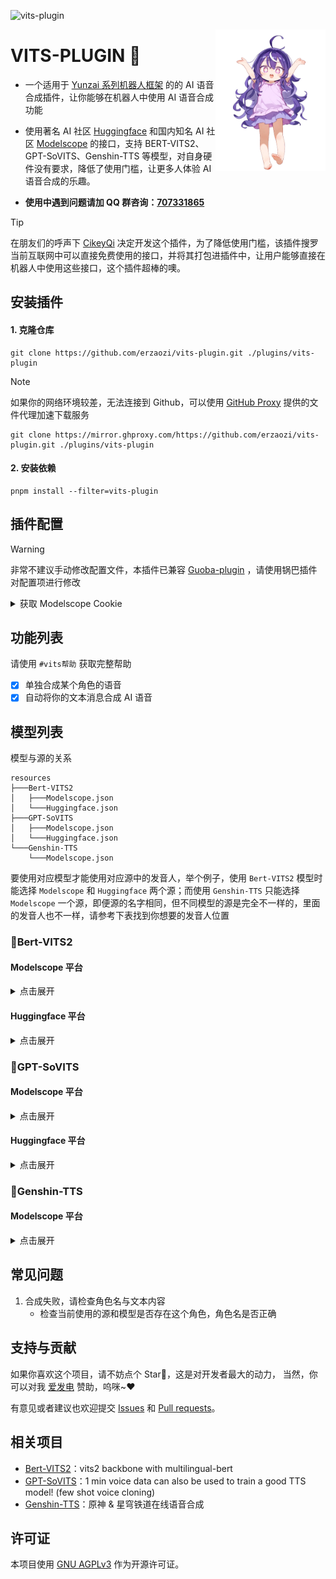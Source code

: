![vits-plugin](https://socialify.git.ci/erzaozi/vits-plugin/image?description=1&font=Raleway&forks=1&issues=1&language=1&name=1&owner=1&pattern=Circuit%20Board&pulls=1&stargazers=1&theme=Auto)

<img decoding="async" align=right src="resources/readme/girl.png" width="35%">

# VITS-PLUGIN 🍇

- 一个适用于 [Yunzai 系列机器人框架](https://github.com/yhArcadia/Yunzai-Bot-plugins-index) 的的 AI 语音合成插件，让你能够在机器人中使用 AI 语音合成功能

- 使用著名 AI 社区 [Huggingface](https://huggingface.co/) 和国内知名 AI 社区 [Modelscope](https://www.modelscope.cn/) 的接口，支持 BERT-VITS2、GPT-SoVITS、Genshin-TTS 等模型，对自身硬件没有要求，降低了使用门槛，让更多人体验 AI 语音合成的乐趣。

- **使用中遇到问题请加 QQ 群咨询：[707331865](https://qm.qq.com/q/TXTIS9KhO2)**

> [!TIP]
> 在朋友们的呼声下 [CikeyQi](https://github.com/CikeyQi) 决定开发这个插件，为了降低使用门槛，该插件搜罗当前互联网中可以直接免费使用的接口，并将其打包进插件中，让用户能够直接在机器人中使用这些接口，这个插件超棒的噢。

## 安装插件

#### 1. 克隆仓库

```
git clone https://github.com/erzaozi/vits-plugin.git ./plugins/vits-plugin
```

> [!NOTE]
> 如果你的网络环境较差，无法连接到 Github，可以使用 [GitHub Proxy](https://mirror.ghproxy.com/) 提供的文件代理加速下载服务
>
> ```
> git clone https://mirror.ghproxy.com/https://github.com/erzaozi/vits-plugin.git ./plugins/vits-plugin
> ```

#### 2. 安装依赖

```
pnpm install --filter=vits-plugin
```

## 插件配置

> [!WARNING]
> 非常不建议手动修改配置文件，本插件已兼容 [Guoba-plugin](https://github.com/guoba-yunzai/guoba-plugin) ，请使用锅巴插件对配置项进行修改

<details> <summary>获取 Modelscope Cookie</summary>

1. 打开 [随便一个需要登录才能使用的空间](https://www.modelscope.cn/studios/xzjosh/DZ-Bert-VITS2-2.3/summary) 并登录，`Ctrl + Shift + I` 打开开发者工具 ，点击 `网络`
2. 等待出现 `status` 请求，点击该请求，复制 `Cookie` 字段即可（注意复制完整）

![cookie](https://github.com/erzaozi/vits-plugin/assets/61369914/1501ff49-b6d4-4434-b449-13fa44d23b38)

</details>

## 功能列表

请使用 `#vits帮助` 获取完整帮助

- [x] 单独合成某个角色的语音
- [x] 自动将你的文本消息合成 AI 语音

## 模型列表

模型与源的关系

```
resources
├───Bert-VITS2
│   ├───Modelscope.json
│   └───Huggingface.json
├───GPT-SoVITS
│   ├───Modelscope.json
│   └───Huggingface.json
└───Genshin-TTS
    └───Modelscope.json
```

要使用对应模型才能使用对应源中的发音人，举个例子，使用 `Bert-VITS2` 模型时能选择 `Modelscope` 和 `Huggingface` 两个源；而使用 `Genshin-TTS` 只能选择 `Modelscope` 一个源，即便源的名字相同，但不同模型的源是完全不一样的，里面的发音人也不一样，请参考下表找到你想要的发音人位置

### 🍉Bert-VITS2

#### Modelscope 平台

<details><summary>点击展开</summary>

|                                         模型名称                                         |                                           模型名称                                           |                                           模型名称                                            |                                            模型名称                                             |
| :--------------------------------------------------------------------------------------: | :------------------------------------------------------------------------------------------: | :-------------------------------------------------------------------------------------------: | :---------------------------------------------------------------------------------------------: |
|     [AI 陈泽（中日英）](https://www.modelscope.cn/studios/xzjosh/Ze-Bert-VITS2-2.3)      | [AI 星瞳（坏女人）（中日英）](https://www.modelscope.cn/studios/xzjosh/badXT-Bert-VITS2-2.3) |    [AI 梅西 2.0（中日英）](https://www.modelscope.cn/studios/xzjosh/Messi-Bert-VITS2-2.3)     |     [AI 珈乐 2.0（中日英）](https://www.modelscope.cn/studios/xzjosh/Carol-Bert-VITS2-2.3)      |
|  [AI 乃琳 2.0（中日英）](https://www.modelscope.cn/studios/xzjosh/Queen-Bert-VITS2-2.3)  |   [AI 七海 2.0（中日英）](https://www.modelscope.cn/studios/xzjosh/Nana7mi-Bert-VITS2-2.3)   | [AI 塔菲 2.0 重制版（中日英）](https://www.modelscope.cn/studios/xzjosh/Taffy-Bert-VITS2-2.3) | [AI 东雪莲 2.0 重制版（中日英）](https://www.modelscope.cn/studios/xzjosh/Azuma-Bert-VITS2-2.3) |
| [AI 奶绿 2.0（中日英）](https://www.modelscope.cn/studios/xzjosh/LAPLACE-Bert-VITS2-2.3) |    [AI 尼奈 2.0（中日英）](https://www.modelscope.cn/studios/xzjosh/nine-Bert-VITS2-2.3)     |     [AI 科比 2.0（中日英）](https://www.modelscope.cn/studios/xzjosh/Kobe-Bert-VITS2-2.3)     |     [AI 嘉然 2.0（中日英）](https://www.modelscope.cn/studios/xzjosh/Diana-Bert-VITS2-2.3)      |
|   [AI 丁真 2.0（中日英）](https://www.modelscope.cn/studios/xzjosh/DZ-Bert-VITS2-2.3)    |  [AI 丁真 2.0（备用 1）](https://www.modelscope.cn/studios/xzjosh/dingzhen-Bert-VITS2-2.3)   |    [AI 丁真 2.0（备用 2）](https://www.modelscope.cn/studios/xzjosh/DZhen-Bert-VITS2-2.3)     |      [AI 炫神 2.0（中日英）](https://www.modelscope.cn/studios/xzjosh/Xuan-Bert-VITS2-2.3)      |
|  [AI 电棍 2.0（中日英）](https://www.modelscope.cn/studios/xzjosh/otto-Bert-VITS2-2.3)   |    [AI 阿梓 2.0（中日英）](https://www.modelscope.cn/studios/xzjosh/Azusa-Bert-VITS2-2.3)    |   [AI 东雪莲 2.0（中日英）](https://www.modelscope.cn/studios/xzjosh/Azuma-Bert-VITS2.0.2)    |     [AI 塔菲 2.0（中日英）](https://www.modelscope.cn/studios/xzjosh/Taffy-Bert-VITS2.0.2)      |
|    [AI 星瞳 2.0（中日英）](https://www.modelscope.cn/studios/xzjosh/2568-Bert-VITS2)     |      [AI 孙笑川 2.0（中日英）](https://www.modelscope.cn/studios/xzjosh/SXC-Bert-VITS2)      |             [AI 塔菲](https://www.modelscope.cn/studios/xzjosh/Taffy-Bert-VITS2)              |           [AI 小菲](https://www.modelscope.cn/studios/xzjosh/LittleTaffy-Bert-VITS2)            |
|          [AI 东雪莲](https://www.modelscope.cn/studios/xzjosh/Azuma-Bert-VITS2)          |            [AI 奶绿](https://www.modelscope.cn/studios/xzjosh/LAPLACE-Bert-VITS2)            |             [AI 尼奈](https://www.modelscope.cn/studios/xzjosh/nine1-Bert-VITS2)              |              [AI 珈乐](https://www.modelscope.cn/studios/xzjosh/Carol-Bert-VITS2)               |
|           [AI 电棍](https://www.modelscope.cn/studios/xzjosh/otto-Bert-VITS2)            |            [AI 七海](https://www.modelscope.cn/studios/xzjosh/Nana7mi-Bert-VITS2)            |             [AI 阿梓](https://www.modelscope.cn/studios/xzjosh/Azusa-Bert-VITS2)              |             [AI 星瞳](https://www.modelscope.cn/studios/xzjosh/XingTong-Bert-VITS2)             |
|            [AI 向晚](https://www.modelscope.cn/studios/xzjosh/Ava-Bert-VITS2)            |             [AI 嘉然](https://www.modelscope.cn/studios/xzjosh/Diana-Bert-VITS2)             |             [AI 剑魔](https://www.modelscope.cn/studios/xzjosh/Aatrox-Bert-VITS2)             |              [AI 乃琳](https://www.modelscope.cn/studios/xzjosh/Eileen-Bert-VITS2)              |
|           [AI 贝拉](https://www.modelscope.cn/studios/xzjosh/Bella-Bert-VITS2)           |            [AI 扇宝](https://www.modelscope.cn/studios/xzjosh/ShanBao-Bert-VITS2)            |             [AI 恬豆](https://www.modelscope.cn/studios/xzjosh/Bekki-Bert-VITS2)              |              [AI 黑桃影](https://www.modelscope.cn/studios/xzjosh/Echo-Bert-VITS2)              |
|          [AI 卖卖](https://www.modelscope.cn/studios/xzjosh/maimai-Bert-VITS2)           |             [AI 鹿鸣](https://www.modelscope.cn/studios/xzjosh/Lumi-Bert-VITS2)              |            [AI 文静](https://www.modelscope.cn/studios/xzjosh/Wenjing-Bert-VITS2)             |                                                                                                 |

</details>

#### Huggingface 平台

<details><summary>点击展开</summary>

|                                         模型名称                                         |                                         模型名称                                          |                                          模型名称                                           |                                       模型名称                                       |
| :--------------------------------------------------------------------------------------: | :---------------------------------------------------------------------------------------: | :-----------------------------------------------------------------------------------------: | :----------------------------------------------------------------------------------: |
| [AI 星瞳（坏女人）（中日英）](https://huggingface.co/spaces/XzJosh/badXT-Bert-VITS2-2.3) |    [AI 梅西 2.0（中日英）](https://huggingface.co/spaces/XzJosh/Messi-Bert-VITS2-2.3)     |     [AI 珈乐 2.0（中日英）](https://huggingface.co/spaces/XzJosh/Carol-Bert-VITS2-2.3)      |  [AI 乃琳 2.0（中日英）](https://huggingface.co/spaces/XzJosh/Queen-Bert-VITS2-2.3)  |
|   [AI 七海 2.0（中日英）](https://huggingface.co/spaces/XzJosh/Nana7mi-Bert-VITS2-2.3)   | [AI 塔菲 2.0 重制版（中日英）](https://huggingface.co/spaces/XzJosh/Taffy-Bert-VITS2-2.3) | [AI 东雪莲 2.0 重制版（中日英）](https://huggingface.co/spaces/XzJosh/Azuma-Bert-VITS2-2.3) | [AI 奶绿 2.0（中日英）](https://huggingface.co/spaces/XzJosh/LAPLACE-Bert-VITS2-2.3) |
|    [AI 尼奈 2.0（中日英）](https://huggingface.co/spaces/XzJosh/nine-Bert-VITS2-2.3)     |     [AI 科比 2.0（中日英）](https://huggingface.co/spaces/XzJosh/Kobe-Bert-VITS2-2.3)     |     [AI 嘉然 2.0（中日英）](https://huggingface.co/spaces/XzJosh/Diana-Bert-VITS2-2.3)      |   [AI 丁真 2.0（中日英）](https://huggingface.co/spaces/XzJosh/DZ-Bert-VITS2-2.3)    |
|    [AI 炫神 2.0（中日英）](https://huggingface.co/spaces/XzJosh/Xuan-Bert-VITS2-2.3)     |     [AI 电棍 2.0（中日英）](https://huggingface.co/spaces/XzJosh/otto-Bert-VITS2-2.3)     |     [AI 阿梓 2.0（中日英）](https://huggingface.co/spaces/XzJosh/Azusa-Bert-VITS2-2.3)      | [AI 东雪莲 2.0（中日英）](https://huggingface.co/spaces/XzJosh/Azuma-Bert-VITS2.0.2) |
|    [AI 塔菲 2.0（中日英）](https://huggingface.co/spaces/XzJosh/Taffy-Bert-VITS2.0.2)    |       [AI 星瞳 2.0（中日英）](https://huggingface.co/spaces/XzJosh/2568-Bert-VITS2)       |       [AI 孙笑川 2.0（中日英）](https://huggingface.co/spaces/XzJosh/Sun-Bert-VITS2)        |           [AI 塔菲](https://huggingface.co/spaces/XzJosh/Taffy-Bert-VITS2)           |
|          [AI 小菲](https://huggingface.co/spaces/XzJosh/LittleTaffy-Bert-VITS2)          |            [AI 东雪莲](https://huggingface.co/spaces/XzJosh/Azuma-Bert-VITS2)             |             [AI 奶绿](https://huggingface.co/spaces/XzJosh/LAPLACE-Bert-VITS2)              |           [AI 尼奈](https://huggingface.co/spaces/XzJosh/nine1-Bert-VITS2)           |
|             [AI 珈乐](https://huggingface.co/spaces/XzJosh/Carol-Bert-VITS2)             |              [AI 电棍](https://huggingface.co/spaces/XzJosh/otto-Bert-VITS2)              |             [AI 七海](https://huggingface.co/spaces/XzJosh/Nana7mi-Bert-VITS2)              |           [AI 阿梓](https://huggingface.co/spaces/XzJosh/Azusa-Bert-VITS2)           |
|           [AI 星瞳](https://huggingface.co/spaces/XzJosh/XingTong-Bert-VITS2)            |              [AI 向晚](https://huggingface.co/spaces/XzJosh/Ava-Bert-VITS2)               |              [AI 嘉然](https://huggingface.co/spaces/XzJosh/Diana-Bert-VITS2)               |          [AI 剑魔](https://huggingface.co/spaces/XzJosh/Aatrox-Bert-VITS2)           |
|            [AI 乃琳](https://huggingface.co/spaces/XzJosh/Eileen-Bert-VITS2)             |             [AI 贝拉](https://huggingface.co/spaces/XzJosh/Bella-Bert-VITS2)              |             [AI 扇宝](https://huggingface.co/spaces/XzJosh/ShanBao-Bert-VITS2)              |           [AI 恬豆](https://huggingface.co/spaces/XzJosh/Bekki-Bert-VITS2)           |
|            [AI 黑桃影](https://huggingface.co/spaces/XzJosh/Echo-Bert-VITS2)             |             [AI 卖卖](https://huggingface.co/spaces/XzJosh/maimai-Bert-VITS2)             |               [AI 鹿鸣](https://huggingface.co/spaces/XzJosh/Lumi-Bert-VITS2)               |          [AI 文静](https://huggingface.co/spaces/XzJosh/Wenjing-Bert-VITS2)          |

</details>

### 🍊GPT-SoVITS

#### Modelscope 平台

<details><summary>点击展开</summary>

|                               模型名称                                |                                   模型名称                                    |                                模型名称                                 |                                    模型名称                                    |
| :-------------------------------------------------------------------: | :---------------------------------------------------------------------------: | :---------------------------------------------------------------------: | :----------------------------------------------------------------------------: |
| [AI 张顺飞](https://www.modelscope.cn/studios/xzjosh/Shun-GPT-SoVITS) |     [AI 蔡徐坤](https://www.modelscope.cn/studios/xzjosh/Kun-GPT-SoVITS)      |   [AI 米诺](https://www.modelscope.cn/studios/xzjosh/Mino-GPT-SoVITS)   |       [AI 陈泽](https://www.modelscope.cn/studios/xzjosh/Ze-GPT-SoVITS)        |
|  [AI 电棍](https://www.modelscope.cn/studios/xzjosh/otto-GPT-SoVITS)  |      [AI 炫神](https://www.modelscope.cn/studios/xzjosh/Xuan-GPT-SoVITS)      |  [AI 山泥若](https://www.modelscope.cn/studios/xzjosh/Ruo-GPT-SoVITS)   |    [AI 丁真](https://www.modelscope.cn/studios/xzjosh/dingzhen-GPT-SoVITS)     |
| [AI 孙笑川](https://www.modelscope.cn/studios/xzjosh/sun-GPT-SoVITS)  |    [AI 东雪莲](https://www.modelscope.cn/studios/xzjosh/Azuma-GPT-SoVITS)     |  [AI 塔菲](https://www.modelscope.cn/studios/xzjosh/Taffy-GPT-SoVITS)   |     [AI 奶绿](https://www.modelscope.cn/studios/xzjosh/LAPLACE-GPT-SoVITS)     |
| [AI 阿梓](https://www.modelscope.cn/studios/xzjosh/Azusa-GPT-SoVITS)  |    [AI 七海](https://www.modelscope.cn/studios/xzjosh/Nana7mi-GPT-SoVITS)     | [AI 星瞳](https://www.modelscope.cn/studios/xzjosh/XingTong-GPT-SoVITS) | [AI 星瞳（坏女人）](https://www.modelscope.cn/studios/xzjosh/badXT-GPT-SoVITS) |
|   [AI 扇宝](https://www.modelscope.cn/studios/xzjosh/SB-GPT-SoVITS)   | [AI 扇宝（卖卖）](https://www.modelscope.cn/studios/xzjosh/maimai-GPT-SoVITS) |   [AI 尼奈](https://www.modelscope.cn/studios/xzjosh/nine-GPT-SoVITS)   |      [AI 恬豆](https://www.modelscope.cn/studios/xzjosh/Bekki-GPT-SoVITS)      |
|  [AI 向晚](https://www.modelscope.cn/studios/xzjosh/Ava-GPT-SoVITS)   |     [AI 贝拉](https://www.modelscope.cn/studios/xzjosh/Bella-GPT-SoVITS)      |  [AI 珈乐](https://www.modelscope.cn/studios/xzjosh/Carol-GPT-SoVITS)   |      [AI 嘉然](https://www.modelscope.cn/studios/xzjosh/Diana-GPT-SoVITS)      |
| [AI 乃琳](https://www.modelscope.cn/studios/xzjosh/Eileen-GPT-SoVITS) |                                                                               |                                                                         |                                                                                |

</details>

#### Huggingface 平台

<details><summary>点击展开</summary>

|                             模型名称                              |                                 模型名称                                  |                                  模型名称                                  |                              模型名称                               |
| :---------------------------------------------------------------: | :-----------------------------------------------------------------------: | :------------------------------------------------------------------------: | :-----------------------------------------------------------------: |
|  [AI 电棍](https://huggingface.co/spaces/XzJosh/otto-GPT-SoVITS)  |      [AI 炫神](https://huggingface.co/spaces/XzJosh/Xuan-GPT-SoVITS)      |      [AI 山泥若](https://huggingface.co/spaces/XzJosh/Ruo-GPT-SoVITS)      | [AI 丁真](https://huggingface.co/spaces/XzJosh/dingzhen-GPT-SoVITS) |
| [AI 孙笑川](https://huggingface.co/spaces/XzJosh/sun-GPT-SoVITS)  |    [AI 东雪莲](https://huggingface.co/spaces/XzJosh/Azuma-GPT-SoVITS)     |      [AI 塔菲](https://huggingface.co/spaces/XzJosh/Taffy-GPT-SoVITS)      | [AI 奶绿](https://huggingface.co/spaces/XzJosh/LAPLACE-GPT-SoVITS)  |
| [AI 阿梓](https://huggingface.co/spaces/XzJosh/Azusa-GPT-SoVITS)  |    [AI 七海](https://huggingface.co/spaces/XzJosh/Nana7mi-GPT-SoVITS)     | [AI 星瞳（坏女人）](https://huggingface.co/spaces/XzJosh/badXT-GPT-SoVITS) | [AI 坏女人](https://huggingface.co/spaces/XzJosh/badXT-GPT-SoVITS)  |
|   [AI 扇宝](https://huggingface.co/spaces/XzJosh/SB-GPT-SoVITS)   | [AI 扇宝（卖卖）](https://huggingface.co/spaces/XzJosh/maimai-GPT-SoVITS) |      [AI 尼奈](https://huggingface.co/spaces/XzJosh/nine-GPT-SoVITS)       |  [AI 恬豆](https://huggingface.co/spaces/XzJosh/Bekki-GPT-SoVITS)   |
|  [AI 向晚](https://huggingface.co/spaces/XzJosh/Ava-GPT-SoVITS)   |     [AI 贝拉](https://huggingface.co/spaces/XzJosh/Bella-GPT-SoVITS)      |      [AI 珈乐](https://huggingface.co/spaces/XzJosh/Carol-GPT-SoVITS)      |  [AI 嘉然](https://huggingface.co/spaces/XzJosh/Diana-GPT-SoVITS)   |
| [AI 乃琳](https://huggingface.co/spaces/XzJosh/Eileen-GPT-SoVITS) |                                                                           |                                                                            |                                                                     |

</details>

### 🥕Genshin-TTS

#### Modelscope 平台

<details><summary>点击展开</summary>

|          模型名称          |      模型名称       |         模型名称         |        模型名称         |
| :------------------------: | :-----------------: | :----------------------: | :---------------------: |
|          广大\_ZH          |      秋泉红叶       |    塔杰·拉德卡尼\_ZH     |      伽吠毗陀\_ZH       |
|          白露\_ZH          |      驭空\_ZH       |        绿芙蓉\_ZH        |        阿往\_ZH         |
|        室笠朱音(茜)        |    维多利亚\_ZH     |         妮露\_ZH         |       朝比奈菲娜        |
|       谢赫祖拜尔\_ZH       |      锭前纱织       |         博士\_ZH         |       迈勒斯\_ZH        |
|           空\_ZH           |     忧（泳装）      |         尾刃康娜         |        阿晃\_ZH         |
|         轰大叔\_ZH         |  理水叠山真君\_ZH   |         飞鸟马时         |       侍从丙\_ZH        |
|          狐坂若藻          |    严苛评委\_ZH     |       瓦乐瑞娜\_ZH       |       拉伊德\_ZH        |
|          圣园未花          | 卡卡瓦夏的姐姐\_ZH  |          乙花堇          |      花角玉将\_ZH       |
|          停云\_ZH          |      夜兰\_ZH       |         流萤\_ZH         |        槌永日和         |
|          珊瑚\_ZH          |      才羽桃井       |         食蜂操祈         |      玛格丽特\_ZH       |
|          朝颜花江          |    佐西摩斯\_ZH     |          悦\_ZH          |     消沉的患者\_ZH      |
|          莎拉\_ZH          |   造物翻译官\_ZH    |         大毫\_ZH         |        角楯花凛         |
|          鳄渊明里          |    和香（温泉）     |        玛塞勒\_ZH        |        雅各\_ZH         |
|         杜吉耶\_ZH         |     艾米绮\_ZH      |        海芭夏\_ZH        |        松浦\_ZH         |
|         埃洛伊\_ZH         |    螺丝咕姆\_ZH     |         拉齐\_ZH         |       鬼方佳代子        |
|          巫女\_ZH          |      连烟\_ZH       |         奥兹\_ZH         |      德沃沙克\_ZH       |
|          札齐\_ZH          |      浣溪\_ZH       |         捕快\_ZH         |        胡尚\_ZH         |
|          手岛\_ZH          |      烟绯\_ZH       |      鹿野院平藏\_ZH      |       科拉莉\_ZH        |
|          丹花伊吹          |     加福尔\_ZH      |     星际和平播报\_ZH     |       杰洛尼\_ZH        |
|         金忽律\_ZH         |     洛伦佐\_ZH      |         警长\_ZH         |      伊织（泳装）       |
|         旅行者\_ZH         |      多莉\_ZH       |         乌维\_ZH         |        闲云\_ZH         |
|          嘉义\_ZH          |     希露瓦\_ZH      |       巨大谜钟\_ZH       |        间宵时雨         |
|         齐米亚\_ZH         |      薇尔\_ZH       |       深渊法师\_ZH       |        风仓萌绘         |
|          狮子堂泉          |   歌原（应援团）    |        斯嘉莉\_ZH        |        美甘尼禄         |
|           琴\_ZH           |    日奈（泳装）     |        阿贝多\_ZH        |        迈蒙\_ZH         |
|        埃斯蒙德\_ZH        |       古关忧        |        维尔德\_ZH        |      蒂玛乌斯\_ZH       |
|         克拉拉\_ZH         |      高善\_ZH       |       荒泷一斗\_ZH       |       维卡斯\_ZH        |
|          净砚\_ZH          |   菲尔戈黛特\_ZH    |           莫弈           |     温和的声音\_ZH      |
|          朱城瑠美          |      不破莲华       |         村田\_ZH         |        泽田\_ZH         |
|         希格雯\_ZH         |     伊迪娅\_ZH      |        独孤朔\_ZH        |        沙寅\_ZH         |
|         欧菲妮\_ZH         |      迪肯\_ZH       |         托帕\_ZH         |       费索勒\_ZH        |
|          希儿\_ZH          |      赤司纯子       |        毗伽尔\_ZH        |       钟表匠\_ZH        |
|          桐生桔梗          |      安柏\_ZH       |        流浪者\_ZH        |        甘雨\_ZH         |
|         田铁嘴\_ZH         |   黑泽京之介\_ZH    |         岩明\_ZH         |        北斗\_ZH         |
|           葵\_ZH           |  暮夜剧团团长\_ZH   |         小川\_ZH         |      神里绫人\_ZH       |
|         葛瑞丝\_ZH         |    枫香（正月）     |        塔里克\_ZH        |    剑阵中的声音\_ZH     |
|          久田泉奈          |     艾洛迪\_ZH      |      贝雅特丽奇\_ZH      |        康纳\_ZH         |
|         圆堂志美子         |    真白（泳装）     |         千织\_ZH         |        重云\_ZH         |
|          凝光\_ZH          |   年幼的孩子\_ZH    |       美游（泳装）       |        天雨亚子         |
|         阿洛瓦\_ZH         |      伊庭\_ZH       |         托克\_ZH         |        萨姆\_ZH         |
|          花冈柚子          |    稻城萤美\_ZH     |         侯章\_ZH         |       天童爱丽丝        |
|         阿佩普\_ZH         |    九条裟罗\_ZH     |        阿尼斯\_ZH        |        歌蒂\_ZH         |
|         斯薇塔\_ZH         |      七七\_ZH       |         托马\_ZH         |        淮安\_ZH         |
|          戒野美咲          |      邓恩\_ZH       |         浮烟\_ZH         |       里卡尔\_ZH        |
|        九条镰治\_ZH        |     罗伊斯\_ZH      |       白子（泳装）       |      木南杏奈\_ZH       |
|         艾迪恩\_ZH         |   莲见（体操服）    |     药王秘传魁首\_ZH     |       连河切里诺        |
|           才羽绿           |    芙卡洛斯\_ZH     |         景元\_ZH         |        幻胧\_ZH         |
|           佐城巴           |      黑见芹香       |         叶德\_ZH         |        翡翠\_ZH         |
|        冥火大公\_ZH        |      老戴\_ZH       |         爱清枫香         |     佳代子（正月）      |
|        寒腿叔叔\_ZH        |      天叔\_ZH       |        塞德娜\_ZH        |        耕一\_ZH         |
|          银狼\_ZH          |      魔女 N_ZH      |        小仓澪\_ZH        |       科林斯\_ZH        |
|          姬木梅露          |      古田\_ZH       |         商人\_ZH         |      回声海螺\_ZH       |
|         奥泰巴\_ZH         |       魈\_ZH        |       长门幸子\_ZH       |      天目十五\_ZH       |
|           柚岛夏           |       猫塚响        |        加拉赫\_ZH        |        伊落玛丽         |
|         维利特\_ZH         |      查宝\_ZH       |        卡莉露\_ZH        |       萨齐因\_ZH        |
| 拉格沃克•夏尔•米哈伊尔\_ZH |     纳比尔\_ZH      |      一心传名刀\_ZH      |       阿娜耶\_ZH        |
|          伊草遥香          |     维格尔\_ZH      |          扇喜葵          |      柚子（女仆）       |
|          凯亚\_ZH          |     娜塔莎\_ZH      |        梓（泳装）        |        莺儿\_ZH         |
|          阿圆\_ZH          |    莫塞伊思\_ZH     |        西尔弗\_ZH        |      瑞安维尔\_ZH       |
|         凯西娅\_ZH         |     老芬奇\_ZH      |         白术\_ZH         |       卡莉娜\_ZH        |
|          宁禄\_ZH          |     波提欧\_ZH      |         洛恩\_ZH         |        鬼怒川霞         |
|          小涂真纪          |      枣伊吕波       |         早濑优香         |     刻薄的小孩\_ZH      |
|        八重神子\_ZH        |    伊德里西\_ZH     |        福尔茨\_ZH        |       帕维耶\_ZH        |
|        静子（泳装）        |      艾文\_ZH       |         玲可\_ZH         |      石头老板\_ZH       |
|         莱斯格\_ZH         |     菲谢尔\_ZH      |         元太\_ZH         |      克列门特\_ZH       |
|          仲正一花          |       桐藤渚        |       泉奈（泳装）       |        云堇\_ZH         |
|          小贩\_ZH          | 拍卖会工作人员\_ZH  |       今谷香里\_ZH       |        女声\_ZH         |
|        芹香（正月）        |     乔瓦尼\_ZH      |         黑馆晴奈         |     日富美（泳装）      |
|          接笏\_ZH          |      石头\_ZH       |        杜拉夫\_ZH        |       黑天鹅\_ZH        |
|          半夏\_ZH          |      木村\_ZH       |       芹奈（圣诞）       |        望雅\_ZH         |
|        阿尔卡米\_ZH        |     维尔芒\_ZH      |         立本\_ZH         |        云叔\_ZH         |
|     七叶寂照秘密主\_ZH     |    莱欧斯利\_ZH     |        居勒什\_ZH        |         刃\_ZH          |
|          月雪宫子          |      安守实里       |         木木\_ZH         |        行秋\_ZH         |
|      猎犬家系成员\_ZH      |     爱德琳\_ZH      |        阮•梅\_ZH         |        理村爱理         |
|          温迪\_ZH          |     韦尔纳\_ZH      |         砂金\_ZH         |       沙扎曼\_ZH        |
|          恶龙\_ZH          |    神里绫华\_ZH     |       枫原万叶\_ZH       |        胡桃\_ZH         |
|        费迪南德\_ZH        |      阿鸠\_ZH       |         黑塔\_ZH         |       迪希雅\_ZH        |
|        睦月（正月）        |    丹恒•饮月\_ZH    |       雷电将军\_ZH       | 浮游风蕈兽·元素生命\_ZH |
|       尼禄（兔女郎）       |    托帕&账账\_ZH    |         悠策\_ZH         |       镜中人\_ZH        |
|       佩尔西科夫\_ZH       |     朔次郎\_ZH      |        夏沃蕾\_ZH        |        香菱\_ZH         |
|         艾丝妲\_ZH         |    时（兔女郎）     |         五郎\_ZH         |       奥列格\_ZH        |
|         玛达赫\_ZH         |     绮良良\_ZH      |       白老先生\_ZH       |        羽沼真琴         |
|         艾莉丝\_ZH         |     纳菲斯\_ZH      |         恕筠\_ZH         |        钟离\_ZH         |
|          吉莲\_ZH          |      嘉玛\_ZH       |        娜比雅\_ZH        |        歌住樱子         |
|          霞泽美游          |   怀疑的患者\_ZH    |     冒失的帕拉德\_ZH     |        唐娜\_ZH         |
|          宵宫\_ZH          |     琳妮特\_ZH      |        常九爷\_ZH        |       小野寺\_ZH        |
|        艾尔海森\_ZH        |      诗筠\_ZH       |         柯莱\_ZH         |       巴穆恩\_ZH        |
|       安静的宾客\_ZH       |      黛比\_ZH       |         知易\_ZH         |      薇若妮卡\_ZH       |
|          浅黄睦月          |      赛诺\_ZH       |         静山真白         |        宏达\_ZH         |
|           白洲梓           |     阿拉夫\_ZH      |          千鸟满          |       芭芭拉\_ZH        |
|         asideb_ZH          |     久利须\_ZH      |          星\_ZH          |       劳伦斯\_ZH        |
|          夏妮\_ZH          |     筑梦师\_ZH      |       深渊使徒\_ZH       |     笼钓瓶一心\_ZH      |
|         新之丞\_ZH         |     斯坦利\_ZH      |        梅里埃\_ZH        |       提纳里\_ZH        |
|         合欢垣吹雪         |    阿巴图伊\_ZH     |         林尼\_ZH         |        向导\_ZH         |
|          砂糖\_ZH          |    迪娜泽黛\_ZH     |         德田\_ZH         |        丹枢\_ZH         |
|         劳维克\_ZH         |     维多克\_ZH      |        和元泉艾米        |        明星日鞠         |
|         吴船长\_ZH         |     巴达维\_ZH      |      年长的患者\_ZH      |        阿祇\_ZH         |
|       珊瑚宫心海\_ZH       |     伦纳德\_ZH      |        霄老大\_ZH        |       贾拉康\_ZH        |
|         凯瑟琳\_ZH         |     迪卢克\_ZH      |        法拉娜\_ZH        |        埃德\_ZH         |
|        阿蕾奇诺\_ZH        |      霄翰\_ZH       |       巴蒂斯特\_ZH       |       丹吉尔\_ZH        |
|        德拉萝诗\_ZH        |     丝柯克\_ZH      |       鹤城（泳装）       |       查尔斯\_ZH        |
|       花凛（兔女郎）       |      百闻\_ZH       |       千世（泳装）       |        梦主\_ZH         |
|       优香（体操服）       |      绘星\_ZH       |         申鹤\_ZH         |       娜维娅\_ZH        |
|         埃舍尔\_ZH         |      莫娜\_ZH       |         河和静子         |        丹羽\_ZH         |
|        阿斯法德\_ZH        |     大肉丸\_ZH      |        小鸟游星野        |        砂狼白子         |
|        乐平波琳\_ZH        |      光之\_ZH       |       罗莎莉亚\_ZH       |        公主\_ZH         |
|         贡达法\_ZH         |     紫月季\_ZH      |   焦躁的丹鼎司医士\_ZH   |         近卫南          |
|          中务桐乃          |      杰克\_ZH       |       阿露（正月）       |        初音未来         |
|         克罗索\_ZH         |     埃勒曼\_ZH      |      羽生田千鹤\_ZH      |       有乐斋\_ZH        |
|          男声\_ZH          |     莱依拉\_ZH      |           夏彦           |        艾丽\_ZH         |
|          佩拉\_ZH          |     阿扎木\_ZH      |         虎克\_ZH         |        若心\_ZH         |
|          漱玉\_ZH          |      罗刹\_ZH       |        艾薇拉\_ZH        |      萨赫哈蒂\_ZH       |
|          剑先鹤城          |  削月筑阳真君\_ZH   |         波洛\_ZH         |       爱贝尔\_ZH        |
|      炒冷饭机器人\_ZH      |      岩夫\_ZH       |      奇怪的云骑\_ZH      |       塞琉斯\_ZH        |
|          米沙\_ZH          |  明日奈（兔女郎）   |        柊千里\_ZH        |        星稀\_ZH         |
|         阿山婆\_ZH         |      琳琅\_ZH       |        舒伯特\_ZH        |       星期日\_ZH        |
|          若叶日向          |      阿旭\_ZH       |         玛吉\_ZH         |        米凯\_ZH         |
|         卡萝蕾\_ZH         |    伊利亚斯\_ZH     | 浮游水蕈兽·元素生命\_ZH  |        桑上果穗         |
|        钟表小子\_ZH        |     大和田\_ZH      |         素裳\_ZH         |        特纳\_ZH         |
|          丹恒\_ZH          |     库斯图\_ZH      |        克雷薇\_ZH        |        朋义\_ZH         |
|         纳西妲\_ZH         |      平山\_ZH       |         藿藿\_ZH         |       娜德瓦\_ZH        |
|          各务千寻          |     诺艾尔\_ZH      |        芙萝拉\_ZH        |        宛烟\_ZH         |
|        今谷佳祐\_ZH        |     徐六石\_ZH      |        卯师傅\_ZH        |        银杏\_ZH         |
|          青镞\_ZH          |     巴哈利\_ZH      |         慧心\_ZH         |         铜花瞬          |
|        白子（骑行）        |      梁沐\_ZH       |         博易\_ZH         |        空崎日奈         |
|        独眼小僧\_ZH        |     芙宁娜\_ZH      |       一之濑明日奈       |       迪奥娜\_ZH        |
|         露尔薇\_ZH         |   戴因斯雷布\_ZH    |         黑崎小雪         |        佐天泪子         |
|          冰室濑名          |      羽川莲见       |         药子纱绫         |       泽维尔\_ZH        |
|         卡布斯\_ZH         |      小乐\_ZH       |         卓也\_ZH         |       知更鸟\_ZH        |
|       嚣张的小孩\_ZH       |       陆景和        |        基娅拉\_ZH        |       法哈德\_ZH        |
|         海妮耶\_ZH         |      浦和花子       |          下仓惠          |        玥辉\_ZH         |
|         伊萨克\_ZH         |     菲约尔\_ZH      |       克洛琳德\_ZH       |        雷泽\_ZH         |
|           春日椿           |    西衍先生\_ZH     |      界种科科员\_ZH      |       帕斯卡\_ZH        |
|         舍利夫\_ZH         |  醉醺醺的宾客\_ZH   |        麦希尔\_ZH        |       拉赫曼\_ZH        |
|        响（应援团）        |      竺子\_ZH       |       今谷三郎\_ZH       |        辛焱\_ZH         |
|         赛索斯\_ZH         |    鹿野奈奈\_ZH     |         杏山和纱         |        重佐\_ZH         |
|           空井咲           |    加藤洋平\_ZH     |          勇美枫          |        芷巧\_ZH         |
|          优菈\_ZH          |      白石歌原       |         阿兰\_ZH         |       迪尔菲\_ZH        |
|         斯科特\_ZH         | 祖莉亚·德斯特雷\_ZH |         符玄\_ZH         |      真理医生\_ZH       |
|          江蓠\_ZH          |      古山\_ZH       |         一平\_ZH         |       尤利安\_ZH        |
|           穹\_ZH           |     霍夫曼\_ZH      |         寒鸦\_ZH         |        嘉良\_ZH         |
|          纯也\_ZH          |      桑博\_ZH       |         尾巴\_ZH         |      可可利亚\_ZH       |
|         桂乃芬\_ZH         |     萍姥姥\_ZH      |        坎蒂丝\_ZH        |       铁尔南\_ZH        |
|        纯水精灵\_ZH        |      阿幸\_ZH       |         瑶瑶\_ZH         |        奥空绫音         |
|          阿雩\_ZH          |     蒂埃里\_ZH      |         早柚\_ZH         |        女士\_ZH         |
|         阿夫辛\_ZH         |      厨子\_ZH       |         天见和香         |        阿守\_ZH         |
|         马姆杜\_ZH         |      黄泉\_ZH       |         黑田\_ZH         |      埃尔欣根\_ZH       |
|          李丁\_ZH          |      彦卿\_ZH       |         镜流\_ZH         |    记忆中的声音\_ZH     |
|         咲（泳装）         |      水羽三森       |         上杉\_ZH         |       shajinma_ZH       |
|         夏洛蒂\_ZH         |     玛乔丽\_ZH      |       考特里亚\_ZH       |        刻晴\_ZH         |
|         鲁哈维\_ZH         |     西拉杰\_ZH      | 有原则的猎犬家系成员\_ZH |        智树\_ZH         |
|          可莉\_ZH          |     池仓玛丽娜      |        式大将\_ZH        |        御坂美琴         |
|       冷漠的男性\_ZH       |      青雀\_ZH       |       达达利亚\_ZH       |       久岐忍\_ZH        |
|         西瓦尼\_ZH         |      卡维\_ZH       |        伊原木好美        |        苍森美弥         |
|         珐露珊\_ZH         |      埃泽\_ZH       |         捕头\_ZH         |      伯恩哈德\_ZH       |
|        尤苏波夫\_ZH        |    遥香（正月）     |        瓦尔特\_ZH        |       沃特林\_ZH        |
|         班尼特\_ZH         |    阿慈谷日富美     |        科尔特\_ZH        |    留云借风真君\_ZH     |
| 陆行岩本真蕈·元素生命\_ZH  |      帕姆\_ZH       |       若藻（泳装）       |        丽莎\_ZH         |
|          昆钧\_ZH          |     加萨尼\_ZH      |       勘解由小路紫       |       菲米尼\_ZH        |
|          雪衣\_ZH          |     法伊兹\_ZH      |         宇泽玲纱         |        商华\_ZH         |
|          艾伦\_ZH          |      丰见小鸟       |       那维莱特\_ZH       |       艾伯特\_ZH        |
|      长野原龙之介\_ZH      |   慈祥的女声\_ZH    |        辛克尔\_ZH        |        晴霓\_ZH         |
|           春原瞬           |    安东尼娜\_ZH     |         露子\_ZH         |        韵宁\_ZH         |
|       爱德华医生\_ZH       |  自称渊上之物\_ZH   |         燕翠\_ZH         |       华劳斯\_ZH        |
|          春原心奈          |      艾琳\_ZH       |        卡芙卡\_ZH        |       茂才公\_ZH        |
|            左然            |  发抖的流浪者\_ZH   |         旁白\_ZH         |        安西\_ZH         |
|        垃垃撕圾\_ZH        |    大慈树王\_ZH     |      讨嫌的小孩\_ZH      |      金人会长\_ZH       |
|          老孟\_ZH          |   忠诚的侍从\_ZH    |         阿来\_ZH         |        守月铃美         |
|        莱提西娅\_ZH        |      皮特\_ZH       |         音濑小玉         |        长生\_ZH         |
|        布洛妮娅\_ZH        |   爱丽丝（女仆）    |         嘉明\_ZH         |       塞塔蕾\_ZH        |
|        会场广播\_ZH        |      花火\_ZH       |         隐书\_ZH         |        岚姐\_ZH         |
|         阿扎尔\_ZH         |     卡波特\_ZH      |         秤亚津子         |        莱昂\_ZH         |
|          明曦\_ZH          |      银枝\_ZH       |      被俘的信徒\_ZH      |    掇星攫辰天君\_ZH     |
|          鹫见芹奈          |      珠函\_ZH       |       阿汉格尔\_ZH       |       史瓦罗\_ZH        |
|         拍卖师\_ZH         |     引导员\_ZH      |         米卡\_ZH         |        牛牧朱莉         |
|          远黛\_ZH          |       荧\_ZH        |       伊丝黛莱\_ZH       |        姬子\_ZH         |
|          荒谷\_ZH          |      火宫千夏       |         百识\_ZH         |        银镜伊织         |
|        公输师傅\_ZH        |    星野（泳装）     |         狐妖\_ZH         |        龙二\_ZH         |
|        帮派老大\_ZH        |      言笑\_ZH       |         生盐诺亚         |        理查\_ZH         |
|          信使\_ZH          |  塞萨尔的日记\_ZH   |         卢卡\_ZH         |       亚卡巴\_ZH        |
|        宫子（泳装）        |      博来\_ZH       |        副警长\_ZH        |       十六夜野宫        |
|         弗洛朗\_ZH         |  守护者的意志\_ZH   |        伊莎朵\_ZH        |        派蒙\_ZH         |
|          大野月咏          |    玻瑞亚斯\_ZH     |        陸八魔阿露        |      奇妙的船\_ZH       |
|          哲平\_ZH          |       小钩晴        |         下江小春         |       费斯曼\_ZH        |
|        卡卡瓦夏\_ZH        |     贝努瓦\_ZH      |      苍老的声音\_ZH      |       卡西迪\_ZH        |
|          阿伟\_ZH          |     三月七\_ZH      |        杰帕德\_ZH        |                         |

</details>

## 常见问题

1. 合成失败，请检查角色名与文本内容
   - 检查当前使用的源和模型是否存在这个角色，角色名是否正确

## 支持与贡献

如果你喜欢这个项目，请不妨点个 Star🌟，这是对开发者最大的动力， 当然，你可以对我 [爱发电](https://afdian.net/a/sumoqi) 赞助，呜咪~❤️

有意见或者建议也欢迎提交 [Issues](https://github.com/erzaozi/vits-plugin/issues) 和 [Pull requests](https://github.com/erzaozi/vits-plugin/pulls)。

## 相关项目

- [Bert-VITS2](https://github.com/fishaudio/Bert-VITS2)：vits2 backbone with multilingual-bert
- [GPT-SoVITS](https://github.com/RVC-Boss/GPT-SoVITS)：1 min voice data can also be used to train a good TTS model! (few shot voice cloning)
- [Genshin-TTS](https://bv2.firefly.matce.cn)：原神 & 星穹铁道在线语音合成

## 许可证

本项目使用 [GNU AGPLv3](https://choosealicense.com/licenses/agpl-3.0/) 作为开源许可证。

